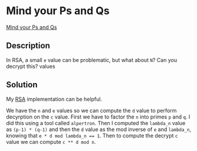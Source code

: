 # Mind your Ps and Qs

[Mind your Ps and Qs](https://play.picoctf.org/practice/challenge/162)

## Description

In RSA, a small `e` value can be problematic, but what about `N`? Can you decrypt this? values

## Solution

My [RSA](https://github.com/alexjercan/haskell-rsa) implementation can be helpful.

We have the `n` and `e` values so we can compute the `d` value to perform
decyrption on the `c` value. First we have to factor the `n` into primes
`p` and `q`. I did this using a tool called `alpertron`. Then I computed the
`lambda_n` value as `(p-1) * (q-1)` and then the `d` value as the mod inverse of
`e` and `lambda_n`, knowing that `e * d mod lambda_n == 1`. Then to compute the
decrypt `c` value we can compute `c ** d mod n`.
